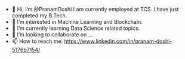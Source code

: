 - 👋 Hi, I’m @PranamDoshi
I am currently employed at TCS. I have just completed my B.Tech.
- 👀 I’m interested in Machine Learning and Blockchain.
- 🌱 I’m currently learning Data Science related topics.
- 💞️ I’m looking to collaborate on ...
- 📫 How to reach me: https://www.linkedin.com/in/pranam-doshi-5176b7154/

<!---
PranamDoshi/PranamDoshi is a ✨ special ✨ repository because its `README.md` (this file) appears on your GitHub profile.
You can click the Preview link to take a look at your changes.
--->
